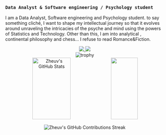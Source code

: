 

<h3><code>Data Analyst & Software engineering / Psychology student </code></h3>

<p>I am a Data Analyst, Software engineering and Psychology student. to say something cliché, I want to shape my intellectual journey so that it evolves around unraveling the intricacies of the psyche and mind using the powers of Statistics and Technology. Other than this, I am into analytical , continental philosophy and chess... I refuse to read Romance&Fiction.</p>

<!--Social Media-->  
<div align="center"> 
<a href="https://x.com/zheuvv?s=11" target="_blank" rel="noopener noreferrer">
  <img src="https://img.shields.io/badge/-Twitter-%231DA1F2?style=for-the-badge&logo=twitter&logoColor=white">
</a>
<a href="https://github.com/zheuv" target="_blank"><img src="https://img.shields.io/badge/-GitHub-%23181717?style=for-the-badge&logo=github&logoColor=white"></a>
</a>
 </div>

<div align="center">
<img src="https://github-profile-trophy.vercel.app/?username=zheuv&theme=radical" alt="trophy">
</div>


<!--Skill And More Information--> 
<div align="center">  
  <img width="49%" height="195px" src="https://github-readme-stats.vercel.app/api?username=zheuv&show_icons=true&count_private=true&hide_border=true&title_color=00b3ff&icon_color=00b4ff&text_color=c9d1d9&bg_color=0d1117" alt="Zheuv's GitHub Stats" /> 
  <img width="41%" height="195px" src="https://github-readme-stats.vercel.app/api/top-langs/?username=zheuv&layout=compact&hide_border=true&title_color=00b3ff&text_color=00b4ff&bg_color=0d1117" />
</div>

<!--Total Contributions--> 
 <p align="center">
   <img src="https://github-readme-streak-stats.herokuapp.com?user=zheuv&theme=tokyonight_duo&hide_border=true" alt="Zheuv's GitHub Contributions Streak" />
 </p>





<!--
**zheuv/zheuv** is a ✨ _special_ ✨ repository because its `README.md` (this file) appears on your GitHub profile.

Here are some ideas to get you started:

- 🔭 I’m currently working on ...
- 🌱 I’m currently learning ...
- 👯 I’m looking to collaborate on ...
- 🤔 I’m looking for help with ...
- 💬 Ask me about ...
- 📫 How to reach me: ...
- 😄 Pronouns: ...
- ⚡ Fun fact: ...
-->
